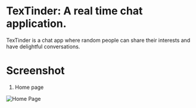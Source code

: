 # TexTinder: A real time chat application.
TexTinder is a chat app where random people can share their interests and have delightful conversations.
# Screenshot
1. Home page
 
![Home Page](https://github.com/sarthakjain07/TexTinder/blob/master/Screenshots/Initial.png)
